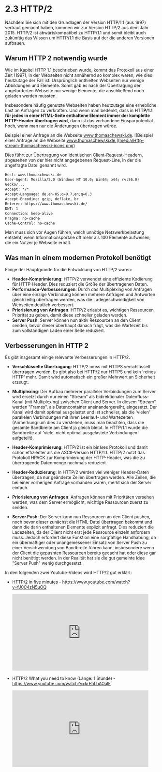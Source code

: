 # 2.3 HTTP/2

Nachdem Sie sich mit den Grundlagen der Version HTTP/1.1 (aus 1997) vertraut gemacht haben, kommen wir zur Version HTTP/2 aus dem Jahr 2015. HTTP/2 ist abwärtskompatibel zu HTTP/1.1 und somit bleibt auch zukünftig das Wissen um HTTP/1.1 die Basis auf der die anderen Versionen aufbauen.

## Warum HTTP 2 notwendig wurde

Wie im Kapitel HTTP 1.1 beschrieben wurde, kommt das Protokoll aus einer Zeit (1997), in der Webseiten nicht annähernd so komplex waren, wie dies heutzutage der Fall ist. Ursprünglich enthielten Webseiten nur wenige Abbildungen und Elemente. Somit gab es nach der Übertragung der angeforderten Webseite nur wenige Elemente, die anschließend noch geladen werden mussten.

Insbesondere häufig genutzte Webseiten haben heutzutage eine erhebliche Last an Anfragen zu verkraften. Und wenn man bedenkt, dass in **HTTP/1.1 für jedes in einer HTML-Seite enthaltene Element immer der komplette HTTP-Header übertragen wird**, dann ist das vorhandene Einsparpotential hoch, wenn man nur die Änderungen übertragen würde. 

Beispiel einer Anfrage an die Webseite www.thomaschewski.de. 
![Beispiel einer Anfrage an die Webseite www.thomaschewski.de.](media/Http-stream-thomaschewski-icons.png)

Dies führt zur Übertragung von identischen Client-Request-Headern, abgesehen von der hier nicht angegebenen Request-Line, in der die angefragte Datei genannt wird.

```http
Host: www.thomaschewski.de
User-Agent: Mozilla/5.0 (Windows NT 10.0; Win64; x64; rv:56.0) Gecko/...
Accept: */*
Accept-Language: de,en-US;q=0.7,en;q=0.3
Accept-Encoding: gzip, deflate, br
Referer: https://www.thomaschewski.de/
DNT: 1
Connection: keep-alive
Pragma: no-cache
Cache-Control: no-cache
```

Man muss sich vor Augen führen, welch unnötige Netzwerkbelastung entsteht, wenn Informationsportale oft mehr als 100 Elemente aufweisen, die ein Nutzer je Webseite erhält. 


## Was man in einem modernen Protokoll benötigt

Einige der Hauptgründe für die Entwicklung von HTTP/2 waren:

- **Header-Komprimierung**: HTTP/2 verwendet eine effiziente Kodierung für HTTP-Header. Dies reduziert die Größe der übertragenen Daten.
- **Performance-Verbesserungen**: Durch das Multiplexing von Anfragen über eine einzige Verbindung können mehrere Anfragen und Antworten gleichzeitig übertragen werden, was die Ladegeschwindigkeit von Webseiten deutlich verbessert.
- **Priorisierung von Anfragen**: HTTP/2 erlaubt es, wichtigen Ressourcen Priorität zu geben, damit diese schneller geladen werden.
- **Server Push**: Server können nun aktiv Ressourcen an den Client senden, bevor dieser überhaupt danach fragt, was die Wartezeit bis zum vollständigen Laden einer Seite reduziert. 


## Verbesserungen in HTTP 2

Es gibt insgesamt einige relevante Verbesserungen in HTTP/2.

- **Verschlüsselte Übertragung**: HTTP/2 muss mit HTTPS verschlüsselt übertragen werden. Es gibt also bei HTTP/2 nur HTTPS und kein 'reines HTTP' mehr. Damit wird automatisch ein großer Mehrwert an Sicherheit erzeugt.

- **Multiplexing**: Der Aufbau mehrerer paralleler Verbindungen zum Server wird ersetzt durch nur einen "Stream" als bidirektionaler Datenfluss-Kanal (mit Multiplexing) zwischen Client und Server. In diesem "Stream" werden "Frames", als Datencontainer aneinandergereiht, eingesetzt. Der Kanal wird damit optimal ausgelastet und ist schneller, als die 'vielen' parallelen Verbindungen mit ihren Leerlauf- und Wartezeiten (Anmerkung: um dies zu verstehen, muss man beachten, dass die gesamte Bandbreite am Client ja gleich bleibt. In HTTP/1.1 wurde die Bandbreite auf 'viele' nicht optimal ausgelastete Verbindungen aufgeteilt).

- **Header-Komprimierung**: HTTP/2 ist ein binäres Protokoll und damit schon effizienter als die ASCII-Version HTTP/1.1.
HTTP/2 nutzt das Protokoll HPACK zur Komprimierung der HTTP-Header, was die zu übertragende Datenmenge nochmals reduziert.
    
- **Header-Reduzierung**: In HTTP/2 werden viel weniger Header-Daten übertragen, da nur geänderte Zeilen übertragen werden. Alle Zeilen, die bei einer vorherigen Anfrage vorhanden waren, merkt sich der Server einfach.

- **Priorisierung von Anfragen**: Anfragen können mit Prioritäten versehen werden, was dem Server ermöglicht, wichtige Ressourcen zuerst zu senden.

- **Server Push**: Der Server kann nun Ressourcen an den Client pushen, noch bevor dieser zunächst die HTML-Datei übertragen bekommt und dann die darin enthaltenen Elemente explizit anfragt. Dies reduziert die Ladezeiten, da der Client nicht erst jede Ressource einzeln anfordern muss. Jedoch erfordert diese Funktion eine sorgfältige Handhabung, da ein übermäßiger oder unangemessener Einsatz von Server Push zu einer Verschwendung von Bandbreite führen kann, insbesondere wenn der Client die gepushten Ressourcen bereits gecacht hat oder diese gar nicht benötigt werden. In der Realität hat sie die gut gemeinte Idee "Server Push" wenig durchgesetzt.

In den folgenden zwei Youtube-Videos wird HTTP/2 gut erklärt: 

- HTTP/2 in five minutes - https://www.youtube.com/watch?v=fJ0C4zN5uOQ 

    <iframe width="450" height="253" src="https://www.youtube.com/embed/fJ0C4zN5uOQ" title="ignites, HTTP2 in 5 Minutes, Ben Maraney" frameborder="0" allow="accelerometer; autoplay; clipboard-write; encrypted-media; gyroscope; picture-in-picture; web-share" allowfullscreen></iframe>

- HTTP/2 What you need to know (Länge: 1 Stunde) - https://www.youtube.com/watch?v=krEhLbAOalE

    <iframe width="450" height="253" src="https://www.youtube.com/embed/krEhLbAOalE" title="HTTP/2 : What you need to know - Robert Boedigheimer" frameborder="0" allow="accelerometer; autoplay; clipboard-write; encrypted-media; gyroscope; picture-in-picture; web-share" allowfullscreen></iframe>